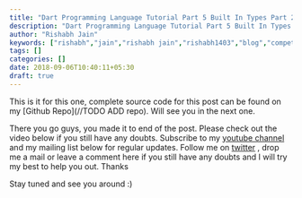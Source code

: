 ```yaml
---
title: "Dart Programming Language Tutorial Part 5 Built In Types Part 2"
description: "Dart Programming Language Tutorial Part 5 Built In Types Part 2"
author: "Rishabh Jain"
keywords: ["rishabh","jain","rishabh jain","rishabh1403","blog","competitive","coding","programming","tech","technology"]
tags: []
categories: []
date: 2018-09-06T10:40:11+05:30
draft: true
---
```

This is it for this one, complete source code for this post can be found on my [Github Repo](//TODO ADD repo). Will see you in the next one.

There you go guys, you made it to end of the post. Please check out the video below if you still have any doubts. Subscribe to my [youtube channel](https://www.youtube.com/channel/UC4syrEYE9_fzeVBajZIyHlA) and my mailing list below for regular updates. Follow me on [twitter](https://www.twitter.com/rishabhjain1403) , drop me a mail or leave a comment here if you still have any doubts and I will try my best to help you out. Thanks

Stay tuned and see you around :)
<!--
{{< youtube I8_pURh3l_s >}}  -->
